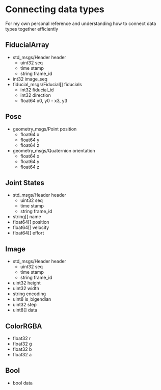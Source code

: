 # Connecting data types
For my own personal reference and understanding how to connect data types together efficiently

## FiducialArray
- std_msgs/Header header
    - uint32 seq
    - time stamp
    - string frame_id
- int32 image_seq
- fiducial_msgs/Fiducial[] fiducials
    - int32 fiducial_id
    - int32 direction
    - float64 x0, y0 - x3, y3

## Pose
- geometry_msgs/Point position
    - float64 x
    - float64 y
    - float64 z
- geometry_msgs/Quaternion orientation
    - float64 x
    - float64 y
    - float64 z

## Joint States
- std_msgs/Header header
    - uint32 seq
    - time stamp
    - string frame_id
- string[] name
- float64[] position
- float64[] velocity
- float64[] effort

## Image
- std_msgs/Header header
    - uint32 seq
    - time stamp
    - string frame_id
- uint32 height
- uint32 width
- string encoding
- uint8 is_bigendian
- uint32 step
- uint8[] data

## ColorRGBA
- float32 r
- float32 g
- float32 b
- float32 a

## Bool
- bool data
